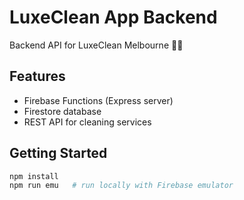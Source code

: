 # LuxeClean App Backend

Backend API for LuxeClean Melbourne 🧹✨

## Features
- Firebase Functions (Express server)
- Firestore database
- REST API for cleaning services

## Getting Started
```bash
npm install
npm run emu   # run locally with Firebase emulator
